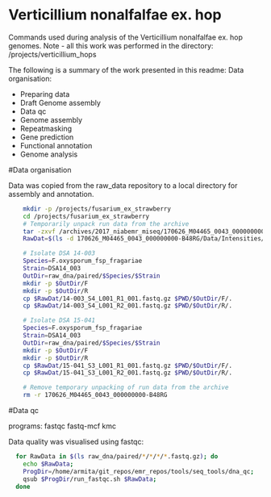 Verticillium nonalfalfae ex. hop
====================

Commands used during analysis of the Verticillium nonalfalfae ex. hop genomes. Note - all this work was performed in the directory: /projects/verticillium_hops

The following is a summary of the work presented in this readme:
Data organisation:
  * Preparing data  
  * Draft Genome assembly
  * Data qc
  * Genome assembly
  * Repeatmasking
  * Gene prediction
  * Functional annotation
  * Genome analysis


#Data organisation

Data was copied from the raw_data repository to a local directory for assembly
and annotation.

```bash
    mkdir -p /projects/fusarium_ex_strawberry
  	cd /projects/fusarium_ex_strawberry
    # Temporarily unpack run data from the archive
    tar -zxvf /archives/2017_niabemr_miseq/170626_M04465_0043_000000000-B48RG.tar.gz
    RawDat=$(ls -d 170626_M04465_0043_000000000-B48RG/Data/Intensities/BaseCalls)

    # Isolate DSA 14-003
    Species=F.oxysporum_fsp_fragariae
    Strain=DSA14_003
    OutDir=raw_dna/paired/$Species/$Strain
    mkdir -p $OutDir/F
    mkdir -p $OutDir/R
    cp $RawDat/14-003_S4_L001_R1_001.fastq.gz $PWD/$OutDir/F/.
    cp $RawDat/14-003_S4_L001_R2_001.fastq.gz $PWD/$OutDir/R/.

    # Isolate DSA 15-041
    Species=F.oxysporum_fsp_fragariae
    Strain=DSA14_003
    OutDir=raw_dna/paired/$Species/$Strain
    mkdir -p $OutDir/F
    mkdir -p $OutDir/R
    cp $RawDat/15-041_S3_L001_R1_001.fastq.gz $PWD/$OutDir/F/.
    cp $RawDat/15-041_S3_L001_R2_001.fastq.gz $PWD/$OutDir/R/.

    # Remove temporary unpacking of run data from the archive
    rm -r 170626_M04465_0043_000000000-B48RG
```


#Data qc

programs: fastqc fastq-mcf kmc

Data quality was visualised using fastqc:

```bash
  for RawData in $(ls raw_dna/paired/*/*/*/*.fastq.gz); do
    echo $RawData;
    ProgDir=/home/armita/git_repos/emr_repos/tools/seq_tools/dna_qc;
    qsub $ProgDir/run_fastqc.sh $RawData;
  done
```

<!--
Trimming was performed on data to trim adapters from sequences and remove poor quality data.
This was done with fastq-mcf

```bash
for StrainPath in $(ls -d raw_dna/paired/*/*); do
	ProgDir=/home/armita/git_repos/emr_repos/tools/seq_tools/rna_qc
	IlluminaAdapters=/home/armita/git_repos/emr_repos/tools/seq_tools/ncbi_adapters.fa
	ReadsF=$(ls $StrainPath/F/*.fastq*)
	ReadsR=$(ls $StrainPath/R/*.fastq*)
	echo $ReadsF
	echo $ReadsR
	qsub $ProgDir/rna_qc_fastq-mcf.sh $ReadsF $ReadsR $IlluminaAdapters DNA
done
```
Data quality was visualised once again following trimming:

```bash
  for RawData in $(ls qc_dna/paired/*/*/*/*.fq.gz); do
    echo $RawData;
    ProgDir=/home/armita/git_repos/emr_repos/tools/seq_tools/dna_qc;
    qsub $ProgDir/run_fastqc.sh $RawData;
  done
```


Sequencing coverage was estimated:

```bash
for RawData in $(ls qc_dna/paired/*/*/*/*fq.gz | grep '55'); do
echo $RawData;
ProgDir=/home/armita/git_repos/emr_repos/tools/seq_tools/dna_qc;
qsub $ProgDir/run_fastqc.sh $RawData
GenomeSz=35
OutDir=$(dirname $RawData)
qsub $ProgDir/sub_count_nuc.sh $GenomeSz $RawData $OutDir
done
```


Find predicted coverage for these isolates:

```bash
for StrainDir in $(ls -d qc_dna/paired/*/*); do
Strain=$(basename $StrainDir)
printf "$Strain\t"
for File in $(ls qc_dna/paired/*/"$Strain"/*/*.txt); do
echo $(basename $File);
cat $File | tail -n1 | rev | cut -f2 -d ' ' | rev;
done | grep -v '.txt' | awk '{ SUM += $1} END { print SUM }'
done
```

```
11043	66.48
11055	68.38
11100	61.62
```

# Assembly
Assembly was performed using: Velvet / Abyss / Spades

## Spades Assembly

(Run from the new cluster)

```bash
  for StrainPath in $(ls -d qc_dna/paired/*/*); do
    ProgDir=/projects/oldhome/armita/git_repos/emr_repos/tools/seq_tools/assemblers/spades
    Strain=$(echo $StrainPath | rev | cut -f1 -d '/' | rev)
    Organism=$(echo $StrainPath | rev | cut -f2 -d '/' | rev)
    F_Read=$(ls $StrainPath/F/*.fq.gz)
    R_Read=$(ls $StrainPath/R/*.fq.gz)
    OutDir=assembly/spades/$Organism/${Strain}
    echo $F_Read
    echo $R_Read
    sbatch $ProgDir/slurm_spades.sh $F_Read $R_Read $OutDir correct 10
    # OutDir=assembly/spades/$Organism/${Strain}_2
    # sbatch $ProgDir/slurm_spades.sh $F_Read $R_Read $OutDir correct
  done
```

Quast

```bash
ProgDir=/home/armita/git_repos/emr_repos/tools/seq_tools/assemblers/assembly_qc/quast
  for Assembly in $(ls assembly/spades/*/*/filtered_contigs/contigs_min_500bp.fasta); do
  Strain=$(echo $Assembly | rev | cut -f3 -d '/' | rev)
  Organism=$(echo $Assembly | rev | cut -f4 -d '/' | rev)  
  # OutDir=assembly/spades/$Organism/$Strain
  OutDir=$(dirname $Assembly)
  qsub $ProgDir/sub_quast.sh $Assembly $OutDir
done
```

The results of quast were shown using the following commands:

```bash
  for Assembly in $(ls assembly/spades/*/*/filtered_contigs/transposed_report.tsv); do
    Strain=$(echo $Assembly | rev | cut -f3 -d '/' | rev);
    Organism=$(echo $Assembly | rev | cut -f4 -d '/' | rev);
    # echo;
    # echo $Organism;
    # echo $Strain;
    cat $Assembly | tail -n +2 | sed "s/contigs_min_500bp/${Organism}_${Strain}/g"
  done > assembly/quast_results.txt
```

```
V.nonalfalfae_11043	776	654	33594125	33506343	776	520303	33594125	55.47	104159	61674	93	197	3.65
V.nonalfalfae_11055	68	48	4757506	4743134	68	726754	4757506	65.67	330854	207683	6	10	0.00
V.nonalfalfae_11100	698	590	33233147	33155996	698	392287	33233147	55.85	117696	63755	91	185	3.5
```


Contigs were renamed in accordance with ncbi recomendations.

```bash
  ProgDir=$(ls -d /projects/oldhome/armita/git_repos/emr_repos/tools/seq_tools/assemblers/assembly_qc/remove_contaminants)
  touch tmp.csv
  for Assembly in $(ls assembly/spades/*/*/filtered_contigs/contigs_min_500bp.fasta); do
    Strain=$(echo $Assembly | rev | cut -f3 -d '/' | rev)
    Organism=$(echo $Assembly | rev | cut -f4 -d '/' | rev)  
    OutDir=assembly/spades/$Organism/$Strain/ncbi_edits
    mkdir $OutDir
    $ProgDir/remove_contaminants.py --inp $Assembly --out $OutDir/contigs_min_500bp_renamed.fasta --coord_file tmp.csv
  done
  rm tmp.csv
```


A Bioproject and Biosample was made with NCBI genbank for submission of genomes.
Following the creation of these submissions, the .fasta assembly was uploaded
through the submission portal. A note was provided requesting that the assembly
be run through the contamination screen to aid a more detailed resubmission in
future. The returned FCSreport.txt was downloaded from the NCBI webportal and
used to correct the assembly to NCBI standards.

NCBI reports (FCSreport.txt) were manually downloaded to the following loactions:

```bash
  for Assembly in $(ls assembly/spades/*/*/*/contigs_min_500bp_renamed.fasta | grep -v 'ncbi_edits'); do
    Strain=$(echo $Assembly | rev | cut -f3 -d '/' | rev)
    Organism=$(echo $Assembly | rev | cut -f4 -d '/' | rev)  
    NCBI_report_dir=genome_submission/$Organism/$Strain/initial_submission
    mkdir -p $NCBI_report_dir
  done
```


These downloaded files were used to correct assemblies:

```bash
for Assembly in $(ls assembly/spades/*/*/ncbi_edits/contigs_min_500bp_renamed.fasta); do
Strain=$(echo $Assembly | rev | cut -f3 -d '/' | rev)
Organism=$(echo $Assembly | rev | cut -f4 -d '/' | rev)
echo "$Organism - $Strain"
NCBI_report=$(ls genome_submission/$Organism/$Strain/initial_submission/Contamination*.txt)
OutDir=assembly/spades/$Organism/$Strain/ncbi_edits
mkdir -p $OutDir
ProgDir=~/git_repos/emr_repos/tools/seq_tools/assemblers/assembly_qc/remove_contaminants
$ProgDir/remove_contaminants.py --keep_mitochondria --inp $Assembly --out $OutDir/contigs_min_500bp_renamed.fasta --coord_file $NCBI_report > $OutDir/log.txt
done
```

Quast

```bash
  ProgDir=/home/armita/git_repos/emr_repos/tools/seq_tools/assemblers/assembly_qc/quast
  for Assembly in $(ls assembly/spades/*/*/ncbi_edits/contigs_min_500bp_renamed.fasta); do
    Strain=$(echo $Assembly | rev | cut -f3 -d '/' | rev)
    Organism=$(echo $Assembly | rev | cut -f4 -d '/' | rev)  
    OutDir=assembly/spades/$Organism/$Strain/ncbi_edits
    qsub $ProgDir/sub_quast.sh $Assembly $OutDir
  done
```





# Repeat masking
Repeat masking was performed and used the following programs: Repeatmasker Repeatmodeler

The renamed assembly was used to perform repeatmasking.

```bash
for Assembly in $(ls assembly/spades/*/*/ncbi_edits/contigs_min_500bp_renamed.fasta | grep -v '_2' | grep -v '11055'); do
Strain=$(echo $Assembly | rev | cut -f3 -d '/' | rev)
Organism=$(echo $Assembly | rev | cut -f4 -d '/' | rev)
echo "$Organism"
echo "$Strain"
OutDir=repeat_masked/$Organism/$Strain/ncbi_edits_repmask
ProgDir=/home/armita/git_repos/emr_repos/tools/seq_tools/repeat_masking
qsub $ProgDir/rep_modeling.sh $Assembly $OutDir
qsub $ProgDir/transposonPSI.sh $Assembly $OutDir
done
```


The TransposonPSI masked bases were used to mask additional bases from the
repeatmasker / repeatmodeller softmasked and hardmasked files.

```bash

for File in $(ls repeat_masked/*/*/*/*_contigs_softmasked.fa); do
OutDir=$(dirname $File)
TPSI=$(ls $OutDir/*_contigs_unmasked.fa.TPSI.allHits.chains.gff3)
OutFile=$(echo $File | sed 's/_contigs_softmasked.fa/_contigs_softmasked_repeatmasker_TPSI_appended.fa/g')
echo "$OutFile"
bedtools maskfasta -soft -fi $File -bed $TPSI -fo $OutFile
echo "Number of masked bases:"
cat $OutFile | grep -v '>' | tr -d '\n' | awk '{print $0, gsub("[a-z]", ".")}' | cut -f2 -d ' '
done
# The number of N's in hardmasked sequence are not counted as some may be present within the assembly and were therefore not repeatmasked.
for File in $(ls repeat_masked/*/*/*/*_contigs_hardmasked.fa); do
OutDir=$(dirname $File)
TPSI=$(ls $OutDir/*_contigs_unmasked.fa.TPSI.allHits.chains.gff3)
OutFile=$(echo $File | sed 's/_contigs_hardmasked.fa/_contigs_hardmasked_repeatmasker_TPSI_appended.fa/g')
echo "$OutFile"
bedtools maskfasta -fi $File -bed $TPSI -fo $OutFile
done
```

```
repeat_masked/V.nonalfalfae/11043/ncbi_edits_repmask/11043_contigs_softmasked_repeatmasker_TPSI_appended.fa
Number of masked bases:
1263803
repeat_masked/V.nonalfalfae/11100/ncbi_edits_repmask/11100_contigs_softmasked_repeatmasker_TPSI_appended.fa
Number of masked bases:
772617
```

Busco was run to check gene space in assemblies

```bash
  for Assembly in $(ls repeat_masked/*/*/ncbi_edits_repmask/*_contigs_unmasked.fa); do
    Strain=$(echo $Assembly| rev | cut -d '/' -f3 | rev)
    Organism=$(echo $Assembly | rev | cut -d '/' -f4 | rev)
    echo "$Organism - $Strain"
    ProgDir=/home/armita/git_repos/emr_repos/tools/seq_tools/assemblers/assembly_qc/quast
    OutDir=$(dirname $Assembly)
    qsub $ProgDir/sub_quast.sh $Assembly $OutDir
    ProgDir=/home/armita/git_repos/emr_repos/tools/gene_prediction/busco
    BuscoDB=$(ls -d /home/groups/harrisonlab/dbBusco/sordariomyceta_odb9)
    OutDir=gene_pred/busco/$Organism/$Strain/assembly
    qsub $ProgDir/sub_busco3.sh $Assembly $BuscoDB $OutDir
  done
```

```bash
  for File in $(ls gene_pred/busco/*/*/assembly/*/short_summary_*.txt); do
  Strain=$(echo $File| rev | cut -d '/' -f4 | rev)
  Organism=$(echo $File | rev | cut -d '/' -f5 | rev)
  Complete=$(cat $File | grep "(C)" | cut -f2)
  Single=$(cat $File | grep "(S)" | cut -f2)
  Fragmented=$(cat $File | grep "(F)" | cut -f2)
  Missing=$(cat $File | grep "(M)" | cut -f2)
  Total=$(cat $File | grep "Total" | cut -f2)
  echo -e "$Organism\t$Strain\t$Complete\t$Single\t$Fragmented\t$Missing\t$Total"
  done
```

```
V.nonalfalfae	11043	3663	3656	29	33	3725
V.nonalfalfae	11100	3673	3666	23	29	3725
```
-->
